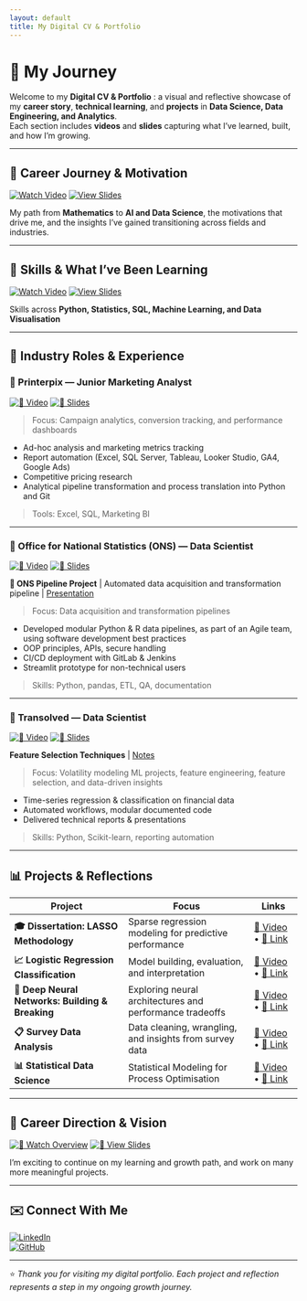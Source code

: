 ```yaml
---
layout: default
title: My Digital CV & Portfolio
---
```


# 🌟 My Journey 

Welcome to my **Digital CV & Portfolio** : a visual and reflective showcase of my **career story**, **technical learning**, and **projects** in **Data Science, Data Engineering, and Analytics**.  
Each section includes **videos** and **slides** capturing what I’ve learned, built, and how I’m growing.

---

## 🎯 Career Journey & Motivation

[![Watch Video](https://img.shields.io/badge/🎥%20Watch%20Video-red?style=for-the-badge)](https://drive.google.com/file/d/1a40kLPecXDvecsm_ZgvrShjM_wqB4EjQ/view?usp=drive_link)
[![View Slides](https://img.shields.io/badge/📑%20View%20Slides-blue?style=for-the-badge)](https://github.com/stuti222/Stuti/blob/main/Folder/Career_Journey.pdf)

My path from **Mathematics** to **AI and Data Science**, the motivations that drive me, and the insights I’ve gained transitioning across fields and industries.
<br>

---

## 🧠 Skills & What I’ve Been Learning

[![Watch Video](https://img.shields.io/badge/🎥%20Watch%20Video-red?style=for-the-badge)](https://drive.google.com/file/d/1nqSX9fJsA0Jvuv382HsyV7T5w3SnKlxN/view?usp=drive_link)
[![View Slides](https://img.shields.io/badge/📑%20View%20Slides-blue?style=for-the-badge)](https://github.com/stuti222/Stuti/blob/main/Folder/Skills_and_What_I_ve_Been_Learning.pdf)

Skills across **Python, Statistics, SQL, Machine Learning, and Data Visualisation**

---

## 💼 Industry Roles & Experience

### 🔹 Printerpix — Junior Marketing Analyst  
[![🎥 Video](https://img.shields.io/badge/🎥%20Video-red?style=flat-square)](https://drive.google.com/file/d/1Mj4PogFCR3DeG5dRLLPgYdaMZe77sbWp/view?usp=drive_link)
[![📑 Slides](https://img.shields.io/badge/📑%20Slides-blue?style=flat-square)](https://github.com/stuti222/Stuti/blob/main/Folder/Printerpix_experience_presentation.pdf)

> Focus: Campaign analytics, conversion tracking, and performance dashboards
- Ad-hoc analysis and marketing metrics tracking 
- Report automation (Excel, SQL Server, Tableau, Looker Studio, GA4, Google Ads)
- Competitive pricing research 
- Analytical pipeline transformation and process translation into Python and Git
> Tools: Excel, SQL, Marketing BI  

---

### 🔹 Office for National Statistics (ONS) — Data Scientist  
[![🎥 Video](https://img.shields.io/badge/🎥%20Video-red?style=flat-square)](https://drive.google.com/file/d/1rz1_XHS1w9sO4vJkfieWFoE9pIv22sMO/view?usp=drive_link)
[![📑 Slides](https://img.shields.io/badge/📑%20Slides-blue?style=flat-square)](https://github.com/stuti222/Stuti/blob/main/Folder/ONS_experience_presentation.pdf)

**🔄 ONS Pipeline Project** | Automated data acquisition and transformation pipeline | [Presentation](https://github.com/stuti222/Stuti/blob/main/Folder/data_acquisition_and_transformation_project_presentation.pdf) 

> Focus: Data acquisition and transformation pipelines
- Developed modular Python & R data pipelines, as part of an Agile team, using software development best practices
- OOP principles, APIs, secure handling
- CI/CD deployment with GitLab & Jenkins
- Streamlit prototype for non-technical users 
> Skills: Python, pandas, ETL, QA, documentation

---

### 🔹 Transolved — Data Scientist  
[![🎥 Video](https://img.shields.io/badge/🎥%20Video-red?style=flat-square)](https://drive.google.com/file/d/1S2mIfs9CpGD1EccAMWR9xnSi6aDRPkaw/view?usp=drive_link)
[![📑 Slides](https://img.shields.io/badge/📑%20Slides-blue?style=flat-square)](https://github.com/stuti222/Stuti/blob/main/Folder/Transolved_experience_presentation.pdf)

**Feature Selection Techniques** | [Notes](https://github.com/stuti222/Stuti/blob/main/Folder/Feature_selection.pdf) 

> Focus: Volatility modeling ML projects, feature engineering, feature selection, and data-driven insights 
- Time-series regression & classification on financial data
- Automated workflows, modular documented code
- Delivered technical reports & presentations
> Skills: Python, Scikit-learn, reporting automation  

---

## 📊 Projects & Reflections

| Project | Focus | Links |
|----------|--------|-------|
| **🎓 Dissertation: LASSO Methodology** | Sparse regression modeling for predictive performance | [🎥 Video](https://drive.google.com/file/d/15pXDPT-OKkASJvyl84aQyOyRBdpE2Y0o/view?usp=drive_link) • [📑 Link](https://github.com/stuti222/LASSO_methodology) |
| **📈 Logistic Regression Classification** | Model building, evaluation, and interpretation | [🎥 Video](https://drive.google.com/file/d/11evF4TFa7ci43hDHGs_3iN7M1BMCegum/view?usp=drive_link) • [📑 Link](https://github.com/stuti222/Classification_using_logistic_regression) |
| **🤖 Deep Neural Networks: Building & Breaking** | Exploring neural architectures and performance tradeoffs | [🎥 Video](https://drive.google.com/file/d/1Oy4yNvSFosovwfAlCKlwMKfMiDnimt7s/view?usp=drive_link) • [📑 Link](https://github.com/stuti222/Classification_with_deep_neural_networks_and_breaking_the_deep_neural_networks) |
| **📋 Survey Data Analysis** | Data cleaning, wrangling, and insights from survey data | [🎥 Video](#) • [📑 Link](https://github.com/stuti222/Survey-Data-Analysis) |
| **📊 Statistical Data Science** | Statistical Modeling for Process Optimisation | [🎥 Video](#) • [📑 Link](https://github.com/stuti222/Statistical-Analysis-and-Optimisation) | 

---

## 🚀 Career Direction & Vision

[![🎥 Watch Overview](https://img.shields.io/badge/🎥%20Watch%20Overview-red?style=for-the-badge)](#)
[![📑 View Slides](https://img.shields.io/badge/📑%20View%20Slides-blue?style=for-the-badge)](https://github.com/stuti222/Stuti/blob/main/Folder/Career_Direction_and_Vision.pdf)

I’m exciting to continue on my learning and growth path, and work on many more meaningful projects.  

---

## ✉️ Connect With Me

[![LinkedIn](https://img.shields.io/badge/LinkedIn-Connect-blue?logo=linkedin&style=for-the-badge)](https://www.linkedin.com/in/stuti-m-57115a135/)  
[![GitHub](https://img.shields.io/badge/GitHub-View%20Profile-black?logo=github&style=for-the-badge)](https://github.com/stuti222)  

---

⭐ *Thank you for visiting my digital portfolio. Each project and reflection represents a step in my ongoing growth journey.*

